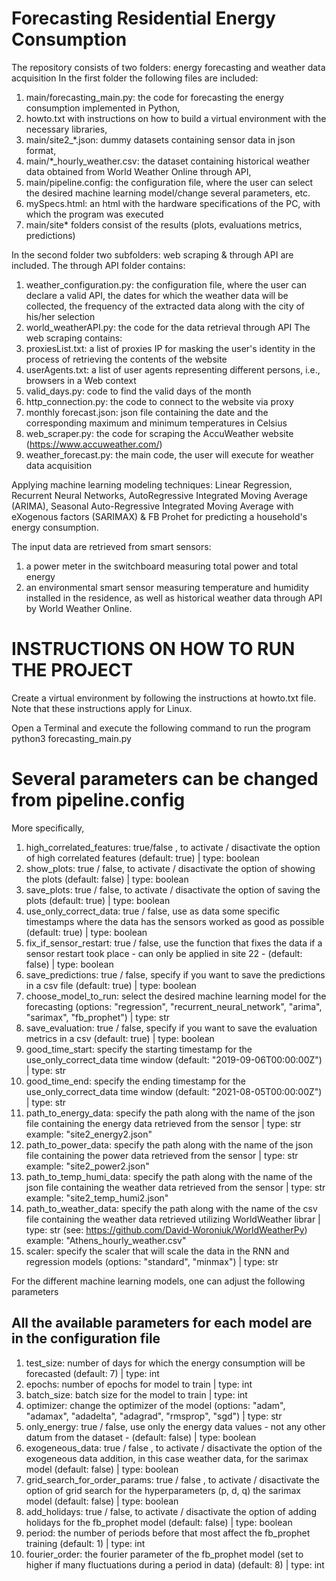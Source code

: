 # Forecasting Residential Energy Consumption
The repository consists of two folders: energy forecasting and weather data acquisition
In the first folder the following files are included:
1. main/forecasting_main.py: the code for forecasting the energy consumption implemented in Python, 
2. howto.txt with instructions on how to build a virtual environment with the necessary libraries, 
3. main/site2_*.json: dummy datasets containing sensor data in json format, 
4. main/*_hourly_weather.csv: the dataset containing historical weather data obtained from World Weather Online through API,
5. main/pipeline.config: the configuration file, where the user can select the desired machine learning model/change several parameters, etc.
6. mySpecs.html: an html with the hardware specifications of the PC, with which the program was executed
7. main/site* folders consist of the results (plots, evaluations metrics, predictions)

In the second folder two subfolders: web scraping & through API are included.
The through API folder contains:
1. weather_configuration.py: the configuration file, where the user can declare a valid API, the dates for which the weather data will be collected, the frequency of the extracted data along with the city of his/her selection 
2. world_weatherAPI.py: the code for the data retrieval through API
The web scraping contains:
1. proxiesList.txt: a list of proxies IP for masking the user's identity in the process of retrieving the contents of the website
2. userAgents.txt: a list of user agents representing different persons, i.e., browsers in a Web context
3. valid_days.py: code to find the valid days of the month
4. http_connection.py: the code to connect to the website via proxy
5. monthly forecast.json: json file containing the date and the corresponding maximum and minimum temperatures in Celsius
6. web_scraper.py: the code for scraping the AccuWeather website (https://www.accuweather.com/)
7. weather_forecast.py: the main code, the user will execute for weather data acquisition


Applying machine learning modeling techniques: Linear Regression, Recurrent Neural Networks, AutoRegressive Integrated Moving Average (ARIMA), Seasonal Auto-Regressive Integrated Moving Average with eXogenous factors (SARIMAX) & FB Prohet for predicting a household's energy consumption.

The input data are retrieved from smart sensors:
1. a power meter in the switchboard measuring total power and total energy
2. an environmental smart sensor measuring temperature and humidity
installed in the residence, as well as historical weather data through API by World Weather Online.



INSTRUCTIONS ON HOW TO RUN THE PROJECT
===================================================================================================================================================
Create a virtual environment by following the instructions at howto.txt file. 
Note that these instructions apply for Linux.

Open a Terminal and execute the following command to run the program
python3 forecasting_main.py

Several parameters can be changed from pipeline.config
===================================================================================================================================================
More specifically,

1. high_correlated_features: true/false , to activate / disactivate the option of high correlated features (default: true) | type: boolean
2. show_plots: true / false, to activate / disactivate the option of showing the plots (default: false) | type: boolean
3. save_plots: true / false, to activate / disactivate the option of saving the plots (default: true) | type: boolean
4. use_only_correct_data: true / false, use as data some specific timestamps where the data has the sensors worked as good as possible (default: true) | type: boolean
5. fix_if_sensor_restart: true / false, use the function that fixes the data if a sensor restart took place - can only be applied in site 22 - (default: false) | type: boolean
6. save_predictions: true / false, specify if you want to save the predictions in a csv file (default: true) | type: boolean
7. choose_model_to_run: select the desired machine learning model for the forecasting (options: "regression", "recurrent_neural_network", "arima", "sarimax", "fb_prophet") | type: str
8. save_evaluation: true / false, specify if you want to save the evaluation metrics in a csv (default: true) | type: boolean
9. good_time_start: specify the starting timestamp for the use_only_correct_data time window (default: "2019-09-06T00:00:00Z") | type: str
10. good_time_end: specify the ending timestamp for the use_only_correct_data time window  (default: "2021-08-05T00:00:00Z") | type: str
11. path_to_energy_data: specify the path along with the name of the json file containing the energy data retrieved from the sensor | type: str
                       example: "site2_energy2.json"
12. path_to_power_data: specify the path along with the name of the json file containing the power data retrieved from the sensor | type: str
                      example: "site2_power2.json"
13. path_to_temp_humi_data: specify the path along with the name of the json file containing the weather data retrieved from the sensor | type: str
                          example: "site2_temp_humi2.json"
14. path_to_weather_data: specify the path along with the name of the csv file containing the weather data retrieved utilizing WorldWeather librar | type: str
                        (see: https://github.com/David-Woroniuk/WorldWeatherPy)
                        example: "Athens_hourly_weather.csv"
15. scaler: specify the scaler that will scale the data in the RNN and regression models (options: "standard", "minmax") | type: str



For the different machine learning models, one can adjust the following parameters

All the available parameters for each model are in the configuration file
---------------------------------------------------------------------------------------------------------------------------------------------------- 
1. test_size: number of days for which the energy consumption will be forecasted (default: 7) | type: int
2. epochs: number of epochs for model to train | type: int
3. batch_size: batch size for the model to train | type: int
4. optimizer: change the optimizer of the model (options: "adam", "adamax", "adadelta", "adagrad", "rmsprop", "sgd") | type: str
5. only_energy: true / false, use only the energy data values - not any other datum from the dataset - (default: false) | type: boolean
6. exogeneous_data: true / false , to activate / disactivate the option of the exogeneous data addition, in this case weather data, for the sarimax model (default: false) | type: boolean
7. grid_search_for_order_params: true / false , to activate / disactivate the option of grid search for the hyperparameters (p, d, q) the sarimax model (default: false) | type: boolean
8. add_holidays: true / false, to activate / disactivate the option of adding holidays for the fb_prophet model (default: false) | type: boolean
9. period: the number of periods before that most affect the fb_prophet training (default: 1) | type: int
10. fourier_order: the fourier parameter of the fb_prophet model (set to higher if many fluctuations during a period in data) (default: 8) | type: int

